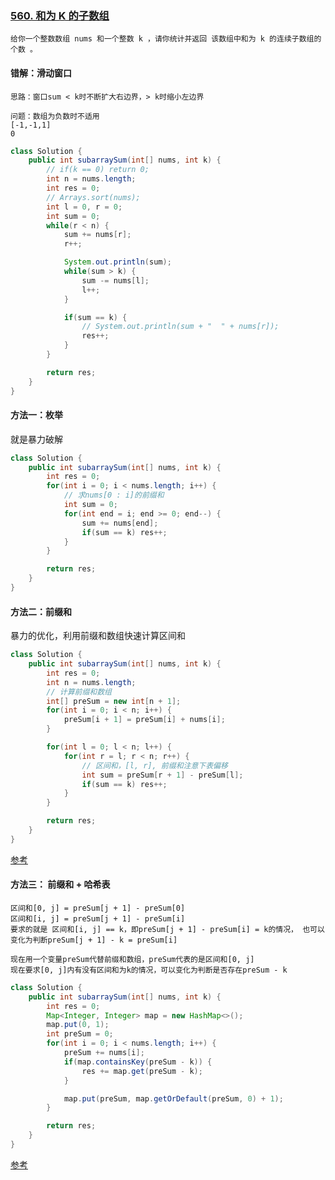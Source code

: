 ### [560. 和为 K 的子数组](https://leetcode.cn/problems/subarray-sum-equals-k/)

```
给你一个整数数组 nums 和一个整数 k ，请你统计并返回 该数组中和为 k 的连续子数组的个数 。
```

#### 错解：滑动窗口

```
思路：窗口sum < k时不断扩大右边界，> k时缩小左边界

问题：数组为负数时不适用
[-1,-1,1]
0
```

```java
class Solution {
    public int subarraySum(int[] nums, int k) {
        // if(k == 0) return 0;
        int n = nums.length;
        int res = 0;
        // Arrays.sort(nums);
        int l = 0, r = 0;
        int sum = 0;
        while(r < n) {
            sum += nums[r];
            r++;

            System.out.println(sum);
            while(sum > k) {
                sum -= nums[l];
                l++;
            }

            if(sum == k) {
                // System.out.println(sum + "  " + nums[r]);
                res++;
            }
        }

        return res;
    }
}
```

#### 方法一：枚举

就是暴力破解

```java
class Solution {
    public int subarraySum(int[] nums, int k) {
        int res = 0;
        for(int i = 0; i < nums.length; i++) {
            // 求nums[0 : i]的前缀和
            int sum = 0;
            for(int end = i; end >= 0; end--) {
                sum += nums[end];
                if(sum == k) res++;
            }
        }

        return res;
    }
}
```



#### 方法二：前缀和

暴力的优化，利用前缀和数组快速计算区间和

```java
class Solution {
    public int subarraySum(int[] nums, int k) {
        int res = 0;
        int n = nums.length;
      	// 计算前缀和数组
        int[] preSum = new int[n + 1];
        for(int i = 0; i < n; i++) {
            preSum[i + 1] = preSum[i] + nums[i];
        }

        for(int l = 0; l < n; l++) {
            for(int r = l; r < n; r++) {
              	// 区间和，[l, r], 前缀和注意下表偏移
                int sum = preSum[r + 1] - preSum[l];
                if(sum == k) res++;
            }
        }

        return res;
    }
}
```

[参考](https://leetcode.cn/problems/subarray-sum-equals-k/solution/bao-li-jie-fa-qian-zhui-he-qian-zhui-he-you-hua-ja/)

#### 方法三： 前缀和 + 哈希表

```
区间和[0, j] = preSum[j + 1] - preSum[0]
区间和[i, j] = preSum[j + 1] - preSum[i]
要求的就是 区间和[i, j] == k，即preSum[j + 1] - preSum[i] = k的情况， 也可以变化为判断preSum[j + 1] - k = preSum[i]

现在用一个变量preSum代替前缀和数组，preSum代表的是区间和[0, j]
现在要求[0, j]内有没有区间和为k的情况，可以变化为判断是否存在preSum - k
```

```java
class Solution {
    public int subarraySum(int[] nums, int k) {
        int res = 0;
        Map<Integer, Integer> map = new HashMap<>();
        map.put(0, 1);
        int preSum = 0;
        for(int i = 0; i < nums.length; i++) {
            preSum += nums[i];
            if(map.containsKey(preSum - k)) {
                res += map.get(preSum - k);
            }

            map.put(preSum, map.getOrDefault(preSum, 0) + 1);
        }

        return res;
    }
}
```

[参考](https://leetcode.cn/problems/subarray-sum-equals-k/solution/bao-li-jie-fa-qian-zhui-he-qian-zhui-he-you-hua-ja/)